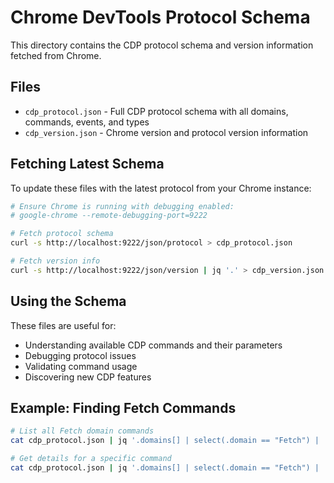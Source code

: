 # Chrome DevTools Protocol Schema

This directory contains the CDP protocol schema and version information fetched from Chrome.

## Files

- `cdp_protocol.json` - Full CDP protocol schema with all domains, commands, events, and types
- `cdp_version.json` - Chrome version and protocol version information

## Fetching Latest Schema

To update these files with the latest protocol from your Chrome instance:

```bash
# Ensure Chrome is running with debugging enabled:
# google-chrome --remote-debugging-port=9222

# Fetch protocol schema
curl -s http://localhost:9222/json/protocol > cdp_protocol.json

# Fetch version info
curl -s http://localhost:9222/json/version | jq '.' > cdp_version.json
```

## Using the Schema

These files are useful for:
- Understanding available CDP commands and their parameters
- Debugging protocol issues
- Validating command usage
- Discovering new CDP features

## Example: Finding Fetch Commands

```bash
# List all Fetch domain commands
cat cdp_protocol.json | jq '.domains[] | select(.domain == "Fetch") | .commands[].name'

# Get details for a specific command
cat cdp_protocol.json | jq '.domains[] | select(.domain == "Fetch") | .commands[] | select(.name == "continueResponse")'
```